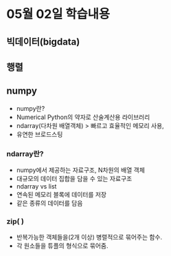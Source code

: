 # 05월 02일 학습내용
## 빅데이터(bigdata)

## 행렬

## numpy
- numpy란?
- Numerical Python의 약자로 산술계산용 라이브러리
- ndarray(다차원 배열객체) > 빠르고 효율적인 메모리 사용,
- 유연한 브로드스팅

### ndarray란? 
- numpy에서 제공하는 자료구조, N차원의 배열 객체
- 대규모의 데이터 집합을 담을 수 있는 자료구조
- ndarray vs list
- 연속된 메모리 블록에 데이터를 저장
- 같은 종류의 데이터를 담음

### zip( )
- 반복가능한 객체들을(2개 이상) 병렬적으로 묶어주는 함수.
- 각 원소들을 튜플의 형식으로 묶어줌.